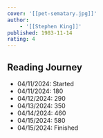 ```yaml
---
cover: '[[pet-sematary.jpg]]'
author:
    - '[[Stephen King]]'
published: 1983-11-14
rating: 4
---
```


## Reading Journey

- 04/11/2024: Started
- 04/11/2024: 180
- 04/12/2024: 290
- 04/13/2024: 350
- 04/14/2024: 460
- 04/15/2024: 580
- 04/15/2024: Finished
